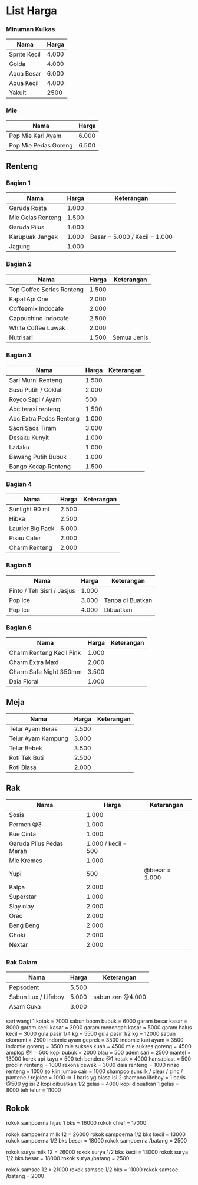 # List Harga

### Minuman Kulkas
|Nama | Harga |
|------|-------|
|Sprite Kecil | 4.000|
|Golda | 4.000|
|Aqua Besar | 6.000|
|Aqua Kecil | 4.000|
|Yakult | 2500 ||

### Mie
|Nama | Harga |
|------|-------|
|Pop Mie Kari Ayam | 6.000 |
|Pop Mie Pedas Goreng | 6.500 |

## Renteng

### Bagian 1
|Nama | Harga | Keterangan |
|------|-------|-----------|
|Garuda Rosta | 1.000 ||
|Mie Gelas Renteng | 1.500 ||
|Garuda Pilus | 1.000 ||
|Karupuak Jangek | 1.000 |Besar = 5.000 / Kecil = 1.000|
|Jagung | 1.000 ||

### Bagian 2
|Nama | Harga | Keterangan |
|------|-------|-----------|
|Top Coffee Series Renteng | 1.500||
|Kapal Api One | 2.000 ||
|Coffeemix Indocafe | 2.000 ||
|Cappuchino Indocafe | 2.500 ||
|White Coffee Luwak | 2.000 ||
|Nutrisari | 1.500 |Semua Jenis|

### Bagian 3
|Nama | Harga | Keterangan |
|------|-------|-----------|
|Sari Murni Renteng | 1.500 ||
|Susu Putih / Coklat | 2.000 ||
|Royco Sapi / Ayam | 500 ||
|Abc terasi renteng | 1.500 ||
|Abc Extra Pedas Renteng | 1.000 ||
|Saori Saos Tiram | 3.000||
|Desaku Kunyit | 1.000 ||
|Ladaku | 1.000 ||
|Bawang Putih Bubuk | 1.000 ||
|Bango Kecap Renteng | 1.500 ||

### Bagian 4
|Nama | Harga | Keterangan |
|------|-------|-----------|
|Sunlight 90 ml | 2.500 ||
|Hibka | 2.500 ||
|Laurier Big Pack | 6.000||
|Pisau Cater | 2.000||
|Charm Renteng | 2.000 | |


### Bagian 5
|Nama | Harga | Keterangan |
|------|-------|-----------|
|Finto / Teh Sisri / Jasjus | 1.000 ||
|Pop Ice | 3.000|Tanpa di Buatkan|
|Pop Ice | 4.000|Dibuatkan|


### Bagian 6
|Nama | Harga | Keterangan |
|------|-------|-----------|
|Charm Renteng Kecil Pink | 1.000|
|Charm Extra Maxi |2.000 ||
|Charm Safe Night 350mm |3.500 ||
|Daia Floral | 1.000 ||

## Meja
|Nama | Harga | Keterangan |
|------|-------|-----------|
|Telur Ayam Beras | 2.500 ||
|Telur Ayam Kampung | 3.000 ||
|Telur Bebek | 3.500 ||
|Roti Tek Buti | 2.500 ||
|Roti Biasa | 2.000 ||

## Rak
|Nama | Harga | Keterangan |
|------|-------|-----------|
|Sosis | 1.000||
|Permen @3 | 1.000||
|Kue Cinta | 1.000 ||
|Garuda Pilus Pedas Merah | 1.000 / kecil = 500 ||
|Mie Kremes | 1.000 ||
|Yupi | 500 | @besar = 1.000|
|Kalpa | 2.000 ||
|Superstar | 1.000 ||
|Slay olay | 2.000 ||
|Oreo | 2.000 ||
|Beng Beng | 2.000||
|Choki | 2.000 ||
|Nextar | 2.000 ||

### Rak Dalam
|Nama | Harga | Keterangan |
|------|-------|-----------|
|Pepsodent | 5.500 |
|Sabun Lux / Lifeboy |5.000 | sabun zen @4.000|
|Asam Cuka | 3.000||
sari wangi 1 kotak = 7000
sabun boom bubuk = 6000
garam besar kasar = 8000
garam kecil kasar = 3000
garam menengah kasar = 5000
garam halus kecil = 3000
gula pasir 1/4 kg = 5500
gula pasir 1/2 kg = 12000
sabun ekonomi = 2500
indomie ayam geprek = 3500
indomie kari ayam = 3500
indomie goreng = 3500
mie sukses kuah = 4500
mie sukses goreng = 4500
amplop @1 = 500
kopi bubuk = 2000
blau = 500
adem sari = 2500
mantel = 13000
korek api kayu = 500
teh bendera @1 kotak = 4000
hansaplast = 500
proclin renteng = 1000
rexona cewek = 3000
daia renteng = 1000
rinso renteng = 1000
so klin jumbo cair = 1000
shampoo sunsilk / clear / zinc / pantene / rejoice = 1000 => 1 baris yg biasa isi 2
shampoo lifeboy = 1 baris @500 yg isi 2 
kopi dibuatkan 1/2 gelas = 4000
kopi dibuatkan 1 gelas = 8000
teh telur = 11000

## Rokok
rokok sampoerna hijau 1 bks = 16000
rokok chief = 17000

rokok sampoerna milk 12 = 26000
rokok sampoerna 1/2 bks kecil = 13000
rokok sampoerna 1/2 bks besar = 18000
rokok sampoerna /batang = 2500

rokok surya milk 12 = 26000
rokok surya 1/2 bks kecil = 13000
rokok surya 1/2 bks besar = 18000
rokok surya /batang = 2500

rokok samsoe 12 = 21000
rokok samsoe 1/2 bks = 11000
rokok samsoe /batang = 2000

